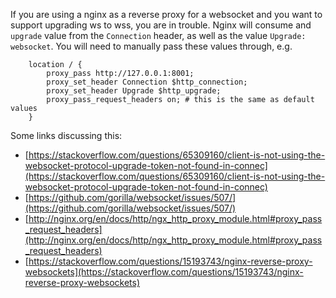 If you are using a nginx as a reverse proxy for a websocket and you want to support upgrading ws to wss, you are in trouble. Nginx will consume and `upgrade` value from the `Connection` header, as well as the value `Upgrade: websocket`. You will need to manually pass these values through, e.g.

```nginx
	location / {
		proxy_pass http://127.0.0.1:8001;
		proxy_set_header Connection $http_connection;
		proxy_set_header Upgrade $http_upgrade;
		proxy_pass_request_headers on; # this is the same as default values
	}
```

Some links discussing this:

- [https://stackoverflow.com/questions/65309160/client-is-not-using-the-websocket-protocol-upgrade-token-not-found-in-connec](https://stackoverflow.com/questions/65309160/client-is-not-using-the-websocket-protocol-upgrade-token-not-found-in-connec)
- [https://github.com/gorilla/websocket/issues/507/](https://github.com/gorilla/websocket/issues/507/)
- [http://nginx.org/en/docs/http/ngx_http_proxy_module.html#proxy_pass_request_headers](http://nginx.org/en/docs/http/ngx_http_proxy_module.html#proxy_pass_request_headers)
- [https://stackoverflow.com/questions/15193743/nginx-reverse-proxy-websockets](https://stackoverflow.com/questions/15193743/nginx-reverse-proxy-websockets)
